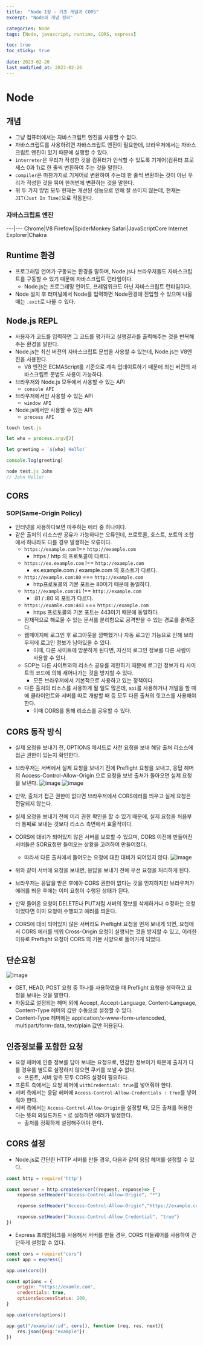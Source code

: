 ```yaml
---
title:  "Node 1장 - 기초 개념과 CORS"
excerpt: "Node의 개념 정리"

categories: Node
tags: [Node, javascript, runtime, CORS, express]

toc: true
toc_sticky: true
 
date: 2023-02-26
last_modified_at: 2023-02-26
---
```

# Node
## 개념
- 그냥 컴퓨터에서는 자바스크립트 엔진을 사용할 수 없다.
- 자바스크립트를 사용하려면 자바스크립트 엔진이 필요한데, 브라우저에서는 자바스크립트 엔진이 있기 때문에 실행할 수 있다.
- `interreter`은 우리가 작성한 것을 컴퓨터가 인식할 수 있도록 기계어(컴퓨터 프로세스 0과 1)로 한 줄씩 변환하여 주는 것을 말한다.
- `compiler`은 마찬가지로 기계어로 변환하여 주는데 한 줄씩 변환하는 것이 아닌 우리가 작성한 것을 묶어 한꺼번에 변환하는 것을 말한다.
- 위 두 가지 방법 모두 현재는 개선된 성능으로 인해 잘 쓰이지 않는데, 현재는 `JIT(Just In Time)`으로 작동한다.

### 자바스크립트 엔진



---|---
Chrome|V8
Firefow|SpiderMonkey
Safari|JavaScriptCore
Internet Explorer|Chakra




## Runtime 환경
- 프로그래밍 언어가 구동되는 환경을 말하며, Node.js나 브라우저들도 자바스크립트를 구동할 수 있기 때문에 자바스크립트 런타임이다.
  - Node.js는 프로그래밍 언어도, 프레임워크도 아닌 자바스크립트 런타임이다.
- Node 설치 후 터미널에서 Node를 입력하면 Node환경에 진입할 수 있으며 나올 때는 `.exit`로 나올 수 있다.


## Node.js REPL
- 사용자가 코드를 입력하면 그 코드를 평가하고 실행결과를 출력해주는 것을 반복해주는 환경을 말한다.
- Node.js는 최신 버전의 자바스크립트 문법을 사용할 수 있는데, Node.js는 V8엔진을 사용한다.
  - V8 엔진은 ECMAScript를 기준으로 계속 업데이트하기 때문에 최신 버전의 자바스크립트 문법도 사용이 가능하다.
- 브라우저와 Node.js 모두에서 사용할 수 있는 API
  - `console API`
- 브라우저에서만 사용할 수 있는 API
  - `window API`
- Node.js에서만 사용할 수 있는 API
  - `process API`

```js
touch test.js

let who = process.argv[2]

let greeting = `${who} Hello!`

console.log(greeting)

node test.js John
// John Hello!
```

## CORS
### SOP(Same-Origin Policy)
- 인터넷을 사용하다보면 마주하는 에러 중 하나이다.
- 같은 출처의 리소스만 공유가 가능하다는 오류인데, 프로토콜, 호스트, 포트의 조합에서 하나라도 다를 경우 발생하는 오류이다.
  - `https://example.com` !== `http://example.com`
    - https / http 의 프로토콜이 다르다.
  - `https://ex.example.com` !== `http://example.com`
    - ex.example.com / example.com 의 호스트가 다르다.
  - `http://example.com:80` === `http://example.com`
    - http프로토콜의 기본 포트는 80이기 때문에 동일하다.
  - `http://example.com:81` !== `http://example.com`
    - :81 / :80 의 포트가 다르다.
  - `https://examle.com:443` === `https://example.com`
    - https 프로토콜의 기본 포트는 443이기 때문에 동일하다.
  - 잠재적으로 해로울 수 있는 문서를 분리함으로 공격받을 수 있는 경로를 줄여준다.
  - 웹페이지에 로그인 후 로그아웃을 깜빡했거나 자동 로그인 기능으로 인해 브라우저에 로그인 정보가 남아있을 수 있다.
    - 이때, 다른 사이트에 방문하게 된다면, 자신의 로그인 정보를 다른 사람이 사용할 수 있다.
  - SOP는 다른 사이트와의 리소스 공유를 제한하기 때문에 로그인 정보가 타 사이트의 코드에 의해 새어나가는 것을 방지할 수 있다.
    - 모든 브라우저에서 기본적으로 사용하고 있는 정책이다.
  - 다른 출처의 리소스를 사용하게 될 일도 많은데, `api`를 사용하거나 개발을 할 때에 클라이언트와 서버를 따로 개발할 때 등 모두 다른 출처의 릿고스를 사용해야 한다.
    - 이때 CORS를 통해 리소스를 공유할 수 있다.


## CORS 동작 방식
- 실제 요청을 보내기 전, OPTIONS 메서드로 사전 요청을 보내 해당 출처 리소스에 접근 권한이 있는지 확인한다.
- 브라우저는 서버에서 실제 요청을 보내기 전에 Preflight 요청을 보내고, 응답 헤머의 Access-Control-Allow-Origin 으로 요청을 보낸 출처가 돌아오면 실제 요청을 보낸다.
![image](https://user-images.githubusercontent.com/118104644/221397423-30203187-7015-4036-9a63-0d23643f5eb8.png)
![image](https://user-images.githubusercontent.com/118104644/221397459-0d72a08e-8927-4d86-9875-12c7cd751b67.png)




- 만약, 출처가 접근 권한이 없다면 브라우저에서 CORS에러를 띄우고 실제 요청은 전달되지 않는다.
- 실제 요청을 보내기 전에 미리 권한 확인을 할 수 있기 때문에, 실제 요청을 처음부터 통째로 보내는 것보다 리소스 측면에서 효율적이다.
- CORS에 대비가 되어있지 않은 서버를 보호할 수 있으며, CORS 이전에 만들어진 서버들은 SOR요청만 들어오는 상황을 고려하여 만들어졌다.
  - 따라서 다른 출처에서 들어오는 요청에 대한 대비가 되어있지 않다.
![image](https://user-images.githubusercontent.com/118104644/221397482-6a3712a9-6534-496a-ad99-616b5705125c.png)



- 위와 같이 서버에 요청을 보내면, 응답을 보내기 전에 우선 요청을 처리하게 된다.
- 브라우저는 응답을 받은 후에야 CORS 권한이 없다는 것을 인지하지만 브라우저가 에러를 띄운 후에는 이미 요청이 수행된 상태가 된다.
- 만약 들어온 요청이 DELETE나 PUT처럼 서버의 정보를 삭제하거나 수정하는 요청이었다면 이미 요청이 수행되고 에러를 띄운다.
- CORS에 대비 되어있지 않은 서버라도 Preflight 요청을 먼저 보내게 되면, 요청에서 CORS 에러를 띄워 Cross-Origin 요청이 실행되는 것을 방지할 수 있고, 이러한 이유로 Preflight 요청이 CORS 의 기본 사양으로 들어가게 되었다. 


## 단순요청
![image](https://user-images.githubusercontent.com/118104644/221397501-19d47825-72b5-4f34-9ee0-87560b62c6d4.png)
- GET, HEAD, POST 요청 중 하나를 사용하였을 때 Preflight 요청을 생략하고 요청을 보내는 것을 말한다.
- 자동으로 설정되는 헤머 외에 Accept, Accept-Language, Content-Language, Content-Type 헤머의 값만 수동으로 설정할 수 있다.
- Content-Type 헤머에는 application/x-www-form-urlencoded, multipart/form-data, text/plain 값만 허용된다.

## 인증정보를 포함한 요청
- 요청 헤머에 인증 정보를 담아 보내는 요청으로, 민감한 정보이기 때문에 출처가 다를 경우를 별도로 설정하지 않으면 쿠키를 보낼 수 없다.
  - 프론트, 서버 양측 모두 CORS 설정이 필요하다.
- 프론트 측에서는 요청 헤머에 `withCredential: true`를 넣어줘야 한다.
- 서버 측에서는 응답 헤머에 `Access-Control-Allow-Credentials : true`를 넣어줘야 한다.
- 서버 측에서는 `Access-Control-Allow-Origin`을 설정할 때, 모든 출처를 허용한다는 뜻의 와일드카드 `*` 로 설정하면 에러가 발생한다.
  - 출처를 정확하게 설정해주어야 한다.

## CORS 설정
- Node.js로 간단한 HTTP 서버를 만들 경우, 다음과 같이 응답 헤머를 설정할 수 있다.
```js
const http = require('http')

const server = http.createSercer((request, reponse)=> {
    reponse.setHeader("Access-Control-Allow-Origin", "*")

    reponse.setHeader("Access-Control-Allow-Origin","https://example.com")

    reponse.setHeader("Access-Control-Allow_Credential", "true")
})
```

- Express 프레임워크를 사용해서 서버를 만들 경우, CORS 미들웨어를 사용하여 간단하게 설정할 수 있다.
```js
const cors = require("cors")
const app = express()

app.use(cors())

const options = {
    origin: "https://examle.com",
    credentials: true,
    optionsSuccessStatus: 200,
}

app.use(cors(options))

app.get("/example/:id", cors(), function (req, res, next){
    res.json({msg:"example"})
})
```